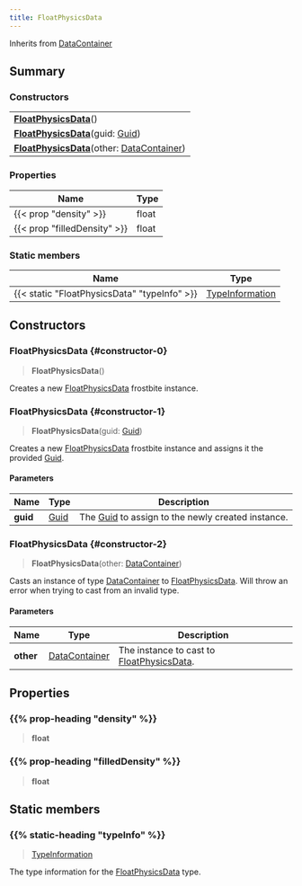 ```yaml
---
title: FloatPhysicsData
---
```


Inherits from 
[DataContainer](/vext/ref/shared/class/datacontainer)

## Summary
### Constructors
| |
| ----------- |
| **[FloatPhysicsData](#constructor-0)**() |
| **[FloatPhysicsData](#constructor-1)**(guid: [Guid](/vext/ref/shared/class/guid)) |
| **[FloatPhysicsData](#constructor-2)**(other: [DataContainer](/vext/ref/shared/class/datacontainer)) |

### Properties
| Name | Type |
| ---- | ---- |
| {{< prop "density" >}} | float |
| {{< prop "filledDensity" >}} | float |

### Static members
| Name | Type |
| ---- | ---- |
| {{< static "FloatPhysicsData" "typeInfo" >}} | [TypeInformation](/vext/ref/shared/class/typeinformation) |

## Constructors
### FloatPhysicsData {#constructor-0}
> **FloatPhysicsData**()

Creates a new [FloatPhysicsData](/vext/ref/fb/floatphysicsdata) frostbite instance.

### FloatPhysicsData {#constructor-1}
> **FloatPhysicsData**(guid: [Guid](/vext/ref/shared/class/guid))

Creates a new [FloatPhysicsData](/vext/ref/fb/floatphysicsdata) frostbite instance and assigns it the provided [Guid](/vext/ref/shared/class/guid).

#### Parameters
| Name | Type | Description |
| ---- | ---- | ----------- |
| **guid** | [Guid](/vext/ref/shared/class/guid) | The [Guid](/vext/ref/shared/class/guid) to assign to the newly created instance. |

### FloatPhysicsData {#constructor-2}
> **FloatPhysicsData**(other: [DataContainer](/vext/ref/shared/class/datacontainer))

Casts an instance of type [DataContainer](/vext/ref/shared/class/datacontainer) to [FloatPhysicsData](/vext/ref/fb/floatphysicsdata). Will throw an error when trying to cast from an invalid type.

#### Parameters
| Name | Type | Description |
| ---- | ---- | ----------- |
| **other** | [DataContainer](/vext/ref/shared/class/datacontainer) | The instance to cast to [FloatPhysicsData](/vext/ref/fb/floatphysicsdata). |

## Properties
### {{% prop-heading "density" %}}
> **float**

### {{% prop-heading "filledDensity" %}}
> **float**

## Static members
### {{% static-heading "typeInfo" %}}
> [TypeInformation](/vext/ref/shared/class/typeinformation)

The type information for the [FloatPhysicsData](/vext/ref/fb/floatphysicsdata) type.

